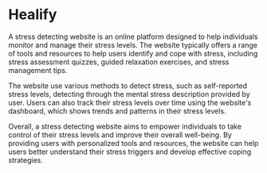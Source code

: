 # Healify

A stress detecting website is an online platform designed to help individuals monitor and manage their stress levels. The website typically offers a range of tools and resources to help users identify and cope with stress, including stress assessment quizzes, guided relaxation exercises, and stress management tips.

The website use various methods to detect stress, such as self-reported stress levels, detecting through the mental stress description provided by user. Users can also track their stress levels over time using the website's dashboard, which shows trends and patterns in their stress levels. 

Overall, a stress detecting website aims to empower individuals to take control of their stress levels and improve their overall well-being. By providing users with personalized tools and resources, the website can help users better understand their stress triggers and develop effective coping strategies.

